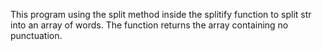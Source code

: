 This program using the split method inside the splitify function to split str into an array of words. The function returns the array containing no punctuation.
